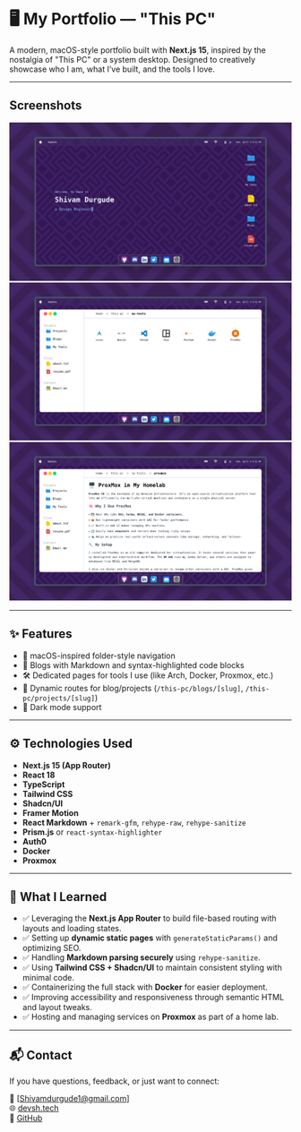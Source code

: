 
# 🖥️ My Portfolio — "This PC"

A modern, macOS-style portfolio built with **Next.js 15**, inspired by the nostalgia of "This PC" or a system desktop. Designed to creatively showcase who I am, what I’ve built, and the tools I love.

---

## Screenshots
![Desktop](./screenshots/Desktop.png)
![/this-pc/my-tools/](./screenshots/my-tools.png)
![/this-pc/my-tools/proxmox.txt](./screenshots/Tool-proxmox.png)

---

## ✨ Features

- 📁 macOS-inspired folder-style navigation  
- 🧠 Blogs with Markdown and syntax-highlighted code blocks  
- 🛠️ Dedicated pages for tools I use (like Arch, Docker, Proxmox, etc.)  
- 📄 Dynamic routes for blog/projects (`/this-pc/blogs/[slug]`, `/this-pc/projects/[slug]`)  
- 🌙 Dark mode support  

---

## ⚙️ Technologies Used

- **Next.js 15 (App Router)**
- **React 18**
- **TypeScript**
- **Tailwind CSS**
- **Shadcn/UI**
- **Framer Motion**
- **React Markdown** + `remark-gfm`, `rehype-raw`, `rehype-sanitize`
- **Prism.js** or `react-syntax-highlighter`
- **Auth0**
- **Docker**
- **Proxmox**

---

## 🧠 What I Learned

- ✅ Leveraging the **Next.js App Router** to build file-based routing with layouts and loading states.
- ✅ Setting up **dynamic static pages** with `generateStaticParams()` and optimizing SEO.
- ✅ Handling **Markdown parsing securely** using `rehype-sanitize`.
- ✅ Using **Tailwind CSS + Shadcn/UI** to maintain consistent styling with minimal code.
- ✅ Containerizing the full stack with **Docker** for easier deployment.
- ✅ Improving accessibility and responsiveness through semantic HTML and layout tweaks.
- ✅ Hosting and managing services on **Proxmox** as part of a home lab.

---

## 📬 Contact

If you have questions, feedback, or just want to connect:

📧 [Shivamdurgude1@gmail.com]  
🌐 [devsh.tech](https://portfolio-one-navy-57.vercel.app/)  
🐙 [GitHub](https://github.com/sd191100)
